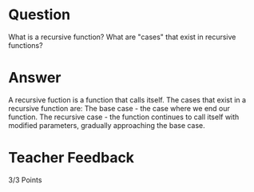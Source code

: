 # Question

What is a recursive function? What are "cases" that exist in recursive functions?

# Answer
A recursive fuction is a function that calls itself. The cases that exist in a recursive function are:
The base case - the case where we end our function.
The recursive case - the function continues to call itself with modified parameters, gradually approaching the base case.

# Teacher Feedback

3/3 Points